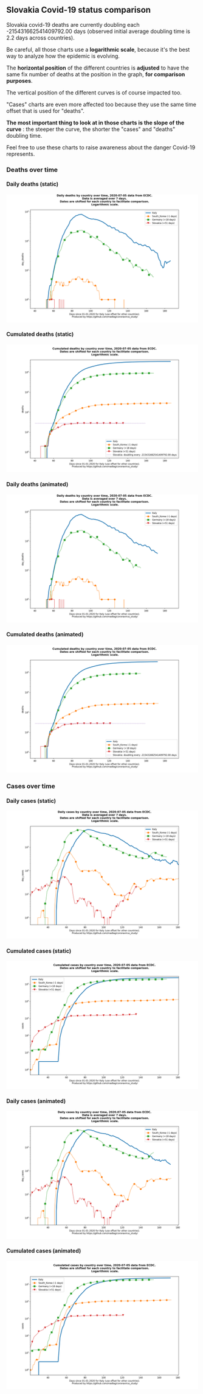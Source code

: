 ## Slovakia Covid-19 status comparison 

Slovakia covid-19 deaths are currently doubling each -215431662541409792.00 days (observed initial average doubling time is 2.2 days across countries).



Be careful, all those charts use a **logarithmic scale**, because it's the best way to analyze how the epidemic is evolving.
 
The **horizontal position** of the different countries is **adjusted** to have the same fix number of deaths at the position in the graph, **for comparison purposes**.

The vertical position of the different curves is of course impacted too.

"Cases" charts are even more affected too because they use the same time offset that is used for "deaths".

**The most important thing to look at in those charts is the slope of the curve** : the steeper the curve, the shorter the "cases" and "deaths" doubling time.

Feel free to use these charts to raise awareness about the danger Covid-19 represents. 


 
### Deaths over time
 
#### Daily deaths (static)
![Slovakia covid-19 daily deaths static chart](https://raw.githubusercontent.com/madlag/coronavirus_study/master/notebooks/graphs/2020-07-05/countries/Slovakia/2020-07-05_Slovakia_day_deaths.png "Slovakia covid-19 day_deaths static chart")   
 
#### Cumulated deaths (static)
![Slovakia covid-19 cumulated deaths static chart](https://raw.githubusercontent.com/madlag/coronavirus_study/master/notebooks/graphs/2020-07-05/countries/Slovakia/2020-07-05_Slovakia_deaths.png "Slovakia covid-19 deaths static chart")   
 
#### Daily deaths (animated)
![Slovakia covid-19 daily deaths animated chart](https://raw.githubusercontent.com/madlag/coronavirus_study/master/notebooks/graphs/2020-07-05/countries/Slovakia/2020-07-05_Slovakia_day_deaths.gif "Slovakia covid-19 day_deaths animated chart")   
 
#### Cumulated deaths (animated)
![Slovakia covid-19 cumulated deaths animated chart](https://raw.githubusercontent.com/madlag/coronavirus_study/master/notebooks/graphs/2020-07-05/countries/Slovakia/2020-07-05_Slovakia_deaths.gif "Slovakia covid-19 deaths animated chart")   

 
### Cases over time
 
#### Daily cases (static)
![Slovakia covid-19 daily cases static chart](https://raw.githubusercontent.com/madlag/coronavirus_study/master/notebooks/graphs/2020-07-05/countries/Slovakia/2020-07-05_Slovakia_day_cases.png "Slovakia covid-19 day_cases static chart")   
 
#### Cumulated cases (static)
![Slovakia covid-19 cumulated cases static chart](https://raw.githubusercontent.com/madlag/coronavirus_study/master/notebooks/graphs/2020-07-05/countries/Slovakia/2020-07-05_Slovakia_cases.png "Slovakia covid-19 cases static chart")   
 
#### Daily cases (animated)
![Slovakia covid-19 daily cases animated chart](https://raw.githubusercontent.com/madlag/coronavirus_study/master/notebooks/graphs/2020-07-05/countries/Slovakia/2020-07-05_Slovakia_day_cases.gif "Slovakia covid-19 day_cases animated chart")   
 
#### Cumulated cases (animated)
![Slovakia covid-19 cumulated cases animated chart](https://raw.githubusercontent.com/madlag/coronavirus_study/master/notebooks/graphs/2020-07-05/countries/Slovakia/2020-07-05_Slovakia_cases.gif "Slovakia covid-19 cases animated chart")   

